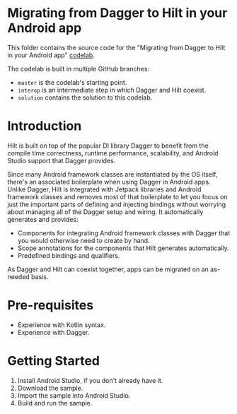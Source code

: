 # Migrating from Dagger to Hilt in your Android app

This folder contains the source code for the "Migrating from Dagger to Hilt in your Android app" [codelab](https://codelabs.developers.google.com/codelabs/android-dagger-to-hilt/#0).

The codelab is built in multiple GitHub branches:
* `master` is the codelab's starting point.
* `interop` is an intermediate step in which Dagger and Hilt coexist.
* `solution` contains the solution to this codelab.


# Introduction
Hilt is built on top of the popular DI library Dagger to benefit from the compile time correctness, runtime performance, scalability, and Android Studio support that Dagger provides. 

Since many Android framework classes are instantiated by the OS itself, there's an associated boilerplate when using Dagger in Android apps. Unlike Dagger, Hilt is integrated with Jetpack libraries and Android framework classes and removes most of that boilerplate to let you focus on just the important parts of defining and injecting bindings without worrying about managing all of the Dagger setup and wiring. It automatically generates and provides:

* Components for integrating Android framework classes with Dagger that you would otherwise need to create by hand.
* Scope annotations for the components that Hilt generates automatically.
* Predefined bindings and qualifiers.

As Dagger and Hilt can coexist together, apps can be migrated on an as-needed basis.


# Pre-requisites
* Experience with Kotlin syntax.
* Experience with Dagger.

# Getting Started
1. Install Android Studio, if you don't already have it.
2. Download the sample.
3. Import the sample into Android Studio.
4. Build and run the sample.
